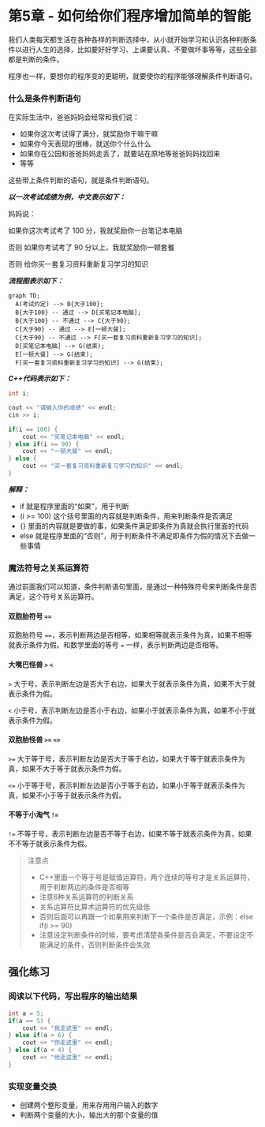 # 第5章 - 如何给你们程序增加简单的智能

我们人类每天都生活在各种各样的判断选择中，从小就开始学习和认识各种判断条件以进行人生的选择，比如要好好学习、上课要认真、不要做坏事等等，这些全部都是判断的条件。

程序也一样，要想你的程序变的更聪明，就要使你的程序能够理解条件判断语句。

### 什么是条件判断语句

在实际生活中，爸爸妈妈会经常和我们说：

- 如果你这次考试得了满分，就奖励你干嘛干嘛
- 如果你今天表现的很棒，就送你个什么什么
- 如果你在公园和爸爸妈妈走丢了，就要站在原地等爸爸妈妈找回来
- 等等

这些带上条件判断的语句，就是条件判断语句。

***以一次考试成绩为例，中文表示如下：***

妈妈说：

如果你这次考试考了 100 分，我就奖励你一台笔记本电脑

否则 如果你考试考了 90 分以上，我就奖励你一顿套餐

否则 给你买一套复习资料重新复习学习的知识

***流程图表示如下：***

```mermaid
graph TD;
  A(考试约定) --> B{大于100};
  B{大于100} -- 通过 --> D[买笔记本电脑];
  B{大于100} -- 不通过 --> C{大于90};
  C{大于90} -- 通过 --> E[一顿大餐];
  C{大于90} -- 不通过 --> F[买一套复习资料重新复习学习的知识];
  D[买笔记本电脑] --> G(结束);
  E[一顿大餐] --> G(结束);
  F[买一套复习资料重新复习学习的知识] --> G(结束);
```

***C++代码表示如下：***
```c++
int i;

cout << "请输入你的成绩" << endl;
cin >> i;

if(i == 100) {
    cout << "买笔记本电脑" << endl;
} else if(i >= 90) {
    cout << "一顿大餐" << endl;
} else {
    cout << "买一套复习资料重新复习学习的知识" << endl;
}
```

***解释：***
- if 就是程序里面的“如果”，用于判断
- (i >= 100) 这个括号里面的内容就是判断条件，用来判断条件是否满足
- {} 里面的内容就是要做的事，如果条件满足即条件为真就会执行里面的代码
- else 就是程序里面的“否则”，用于判断条件不满足即条件为假的情况下去做一些事情

### 魔法符号之关系运算符

通过前面我们可以知道，条件判断语句里面，是通过一种特殊符号来判断条件是否满足，这个符号关系运算符。

#### 双胞胎符号 `==`

双胞胎符号 `==`，表示判断两边是否相等，如果相等就表示条件为真，如果不相等就表示条件为假。和数学里面的等号 `=` 一样，表示判断两边是否相等。

#### 大嘴巴怪兽 `>` `<`

`>` 大于号，表示判断左边是否大于右边，如果大于就表示条件为真，如果不大于就表示条件为假。

`<` 小于号，表示判断左边是否小于右边，如果小于就表示条件为真，如果不小于就表示条件为假。

#### 双胞胎怪兽 `>=` `<=`

`>=` 大于等于号，表示判断左边是否大于等于右边，如果大于等于就表示条件为真，如果不大于等于就表示条件为假。

`<=` 小于等于号，表示判断左边是否小于等于右边，如果小于等于就表示条件为真，如果不小于等于就表示条件为假。

#### 不等于小淘气 `!=`

`!=` 不等于号，表示判断左边是否不等于右边，如果不等于就表示条件为真，如果不不等于就表示条件为假。


> 注意点
> - C++里面一个等于号是赋值运算符，两个连续的等号才是关系运算符，用于判断两边的条件是否相等
> - 注意6种关系运算符的判断关系
> - 关系运算符比算术运算符的优先级低
> - 否则后面可以再跟一个如果用来判断下一个条件是否满足，示例：else if(i >= 90)
> - 注意设定判断条件的时候，要考虑清楚各条件是否会满足，不要设定不能满足的条件，否则判断条件会失效


## 强化练习

### 阅读以下代码，写出程序的输出结果

```c++
int a = 5;
if(a == 5) {
    cout << "我走这里" << endl;
} else if(a > 6) {
    cout << "你走这里" << endl;
} else if(a < 4) {
    cout << "他走这里" << endl;
}

```

### 实现变量交换

- 创建两个整形变量，用来存用用户输入的数字
- 判断两个变量的大小，输出大的那个变量的值